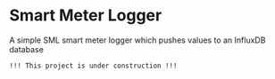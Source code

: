 # Smart Meter Logger
A simple SML smart meter logger which pushes values to an InfluxDB database

```
!!! This project is under construction !!!
```